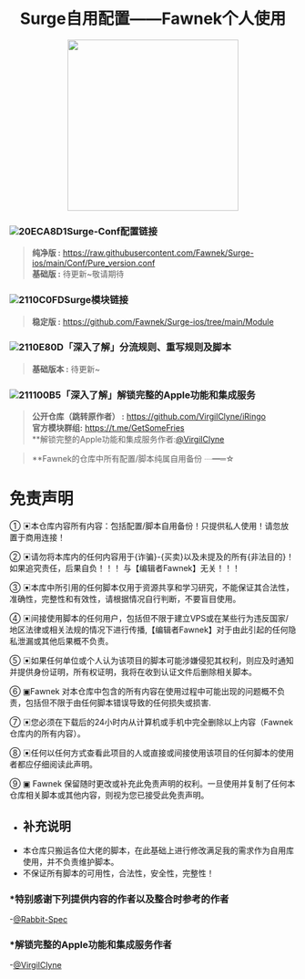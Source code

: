 <h1 align="center">Surge自用配置——Fawnek个人使用</h1>

<p align="center">
<img src="图片" width="300"></img>
</p>

### ![20ECA8D1](https://user-images.githubusercontent.com/104637981/189694660-a4ddb80e-42f3-4586-8096-46cb200b1679.png)Surge-Conf配置链接
> **纯净版 :** https://raw.githubusercontent.com/Fawnek/Surge-ios/main/Conf/Pure_version.conf<br>
> **基础版 :** 待更新~敬请期待<br>


### ![2110C0FD](https://user-images.githubusercontent.com/104637981/189703209-08f47a2c-926d-4a52-ad61-0e4b2aa84c1c.png)Surge模块链接
> **稳定版 :** https://github.com/Fawnek/Surge-ios/tree/main/Module<br>

### ![2110E80D](https://user-images.githubusercontent.com/104637981/189703251-28e178d4-4f36-400c-b6ae-ceb8fe02cce0.png)「深入了解」分流规则、重写规则及脚本
> **基础版本 :** 待更新~<br>

### ![211100B5](https://user-images.githubusercontent.com/104637981/189703270-9ea1f674-8b16-4741-a44e-c2174c3d8a52.png)「深入了解」解锁完整的Apple功能和集成服务
> **公开仓库（跳转原作者） :** https://github.com/VirgilClyne/iRingo<br>
> **官方模块群组:** https://t.me/GetSomeFries<br>
> **解锁完整的Apple功能和集成服务作者:[@VirgilClyne](https://github.com/VirgilClyne)


> **Fawnek的仓库中所有配置/脚本纯属自用备份  ┈━═☆

# 免责声明
① ▣本仓库内容所有内容：包括配置/脚本自用备份！只提供私人使用！请忽放置于商用连接！

② ▣请勿将本库内的任何内容用于{诈骗}-{买卖}以及未提及的所有{非法目的}！如果追究责任，后果自负！！！  与【编辑者Fawnek】无关！！！

③ ▣本库中所引用的任何脚本仅用于资源共享和学习研究，不能保证其合法性，准确性，完整性和有效性，请根据情况自行判断，不要盲目使用。

④ ▣间接使用脚本的任何用户，包括但不限于建立VPS或在某些行为违反国家/地区法律或相关法规的情况下进行传播,【编辑者Fawnek】对于由此引起的任何隐私泄漏或其他后果概不负责。

⑤ ▣如果任何单位或个人认为该项目的脚本可能涉嫌侵犯其权利，则应及时通知并提供身份证明，所有权证明，我将在收到认证文件后删除相关脚本。

⑥ ▣Fawnek 对本仓库中包含的所有内容在使用过程中可能出现的问题概不负责，包括但不限于由任何脚本错误导致的任何损失或损害.

⑦ ▣您必须在下载后的24小时内从计算机或手机中完全删除以上内容（Fawnek仓库内的所有内容）。

⑧ ▣任何以任何方式查看此项目的人或直接或间接使用该项目的任何脚本的使用者都应仔细阅读此声明。

⑨ ▣ Fawnek 保留随时更改或补充此免责声明的权利。一旦使用并复制了任何本仓库相关脚本或其他内容，则视为您已接受此免责声明。

- ## 补充说明
- 本仓库只搬运各位大佬的脚本，在此基础上进行修改满足我的需求作为自用库使用，并不负责维护脚本。
- 不保证所有脚本的可用性，合法性，安全性，完整性！

### *特别感谢下列提供内容的作者以及整合时参考的作者
-[@Rabbit-Spec](https://github.com/Rabbit-Spec)

### *解锁完整的Apple功能和集成服务作者
-[@VirgilClyne](https://github.com/VirgilClyne)

